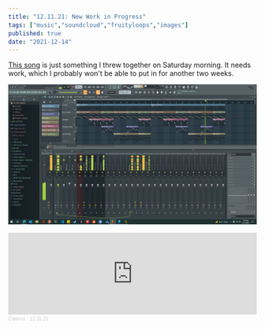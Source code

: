 ```yaml
---
title: "12.11.21: New Work in Progress"
tags: ["music","soundcloud","fruityloops","images"]
published: true
date: "2021-12-14"
---
```


[This song](https://soundcloud.com/ciaervo/nov-6-haligopter) is just something I threw together on Saturday morning. It needs work, which I probably won't be able to put in for another two weeks.

![Screenshot of FL Studio](./Screenshot%202021-12-12%20171619.png "Screenshot of FL Studio")

<iframe width="100%" height="166" scrolling="no" frameborder="no" allow="autoplay" src="https://w.soundcloud.com/player/?url=https%3A//api.soundcloud.com/tracks/1176743236&color=%231860eb&auto_play=false&hide_related=true&show_comments=false&show_user=true&show_reposts=false&show_teaser=false"></iframe><div style="font-size: 10px; color: #cccccc;line-break: anywhere;word-break: normal;overflow: hidden;white-space: nowrap;text-overflow: ellipsis; font-family: Interstate,Lucida Grande,Lucida Sans Unicode,Lucida Sans,Garuda,Verdana,Tahoma,sans-serif;font-weight: 100;"><a href="https://soundcloud.com/ciaervo" title="Ciaervo" target="_blank" style="color: #cccccc; text-decoration: none;">Ciaervo</a> · <a href="https://soundcloud.com/ciaervo/121121a" title="12.11.21" target="_blank" style="color: #cccccc; text-decoration: none;">12.11.21</a></div>
